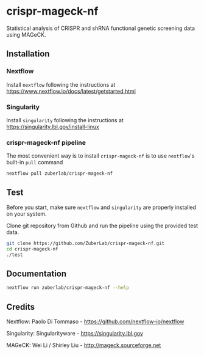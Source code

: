 # crispr-mageck-nf
Statistical analysis of CRISPR and shRNA functional genetic screening data using MAGeCK.

## Installation

### Nextflow
Install `nextflow` following the instructions at https://www.nextflow.io/docs/latest/getstarted.html

### Singularity
Install `singularity` following the instructions at
https://singularity.lbl.gov/install-linux

### crispr-mageck-nf pipeline
The most convenient way is to install `crispr-mageck-nf` is to use `nextflow`'s built-in `pull` command
```bash
nextflow pull zuberlab/crispr-mageck-nf
```

## Test
Before you start, make sure `nextflow` and `singularity` are properly installed on your system.

Clone git repository from Github and run the pipeline using the provided test data.
```bash
git clone https://github.com/ZuberLab/crispr-mageck-nf.git
cd crispr-mageck-nf
./test
```

## Documentation
```bash
nextflow run zuberlab/crispr-mageck-nf --help
```

## Credits
Nextflow:  Paolo Di Tommaso - https://github.com/nextflow-io/nextflow

Singularity: Singularityware - https://singularity.lbl.gov

MAGeCK: Wei Li / Shirley Liu  - http://mageck.sourceforge.net
